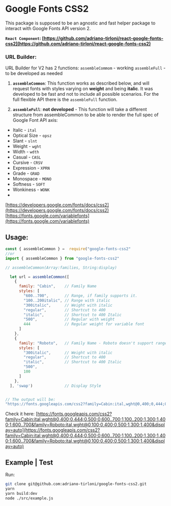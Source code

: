 # Google Fonts CSS2

This package is supposed to be an agnostic and fast helper package to interact with Google Fonts API version  2.

**`React Component`: [https://github.com/adriano-tirloni/react-google-fonts-css2](https://github.com/adriano-tirloni/react-google-fonts-css2)**


### URL Builder:

URL Builder for V2 has 2 functions:
`assembleCommom` - working 
`assembleFull` - to be developed as needed


1) **`assembleCommon`**: This function works as described below, and will request fonts with styles varying on **weight** and being **italic**. It was developed to be fast and not to include all possible scenarios. For the full flexible API there is the `assembleFull` function.


2) **`assembleFull`**: **not developed** - This function will take a different structure from assembleCommon to be able to render the full spec of Google Font API axis:

 - Italic - `ital`
 - Optical Size - `opsz`
 - Slant - `slnt`
 - Weight - `wght`
 - Width - `wdth`
- Casual - `CASL`
- Cursive - `CRSV`
- Expression - `XPRN`
- Grade - `GRAD`
- Monospace - `MONO`
- Softness - `SOFT`
- Wonkiness - `WONK`
-
[https://developers.google.com/fonts/docs/css2](https://developers.google.com/fonts/docs/css2)
[https://fonts.google.com/variablefonts](https://fonts.google.com/variablefonts)


## Usage:
```javascript
const { assembleCommon } =  require("google-fonts-css2"
//or
import { assembleCommon } from "google-fonts-css2"

// assembleCommon(Array:families, String:display)

  let url = assembleCommon([
    {
      family: "Cabin",    // Family Name
      styles: [
        "600..700",       // Range, if family supports it.
        "100..200italic", // Range with italic
        "300italic",      // Weight with italic
        "regular",        // Shortcut to 400
        "italic",         // Shortcut to 400 Italic
        "500",            // Regular with weight
        444               // Regular weight for variable font
      ]
    },
    {
      family: "Roboto",   // Family Name - Roboto doesn't support ranges
      styles: [
        "300italic",      // Weight with italic
        "regular",        // Shortcut to 400
        "italic",         // Shortcut to 400 Italic
        "500",
        100
      ]
    },
  ], 'swap')              // Display Style


// The output will be:
"https://fonts.googleapis.com/css2?family=Cabin:ital,wght@0,400;0,444;0,500;0,600..700;1,100..200;1,300;1,400;1,600..700&family=Roboto:ital,wght@0,100;0,400;0,500;1,300;1,400&display=auto"
```

Check it here: [https://fonts.googleapis.com/css2?family=Cabin:ital,wght@0,400;0,444;0,500;0,600..700;1,100..200;1,300;1,400;1,600..700&family=Roboto:ital,wght@0,100;0,400;0,500;1,300;1,400&display=auto](https://fonts.googleapis.com/css2?family=Cabin:ital,wght@0,400;0,444;0,500;0,600..700;1,100..200;1,300;1,400;1,600..700&family=Roboto:ital,wght@0,100;0,400;0,500;1,300;1,400&display=auto)

## Example | Test
Run:
```bash
git clone git@github.com:adriano-tirloni/google-fonts-css2.git
yarn
yarn build:dev
node ./src/example.js
```
